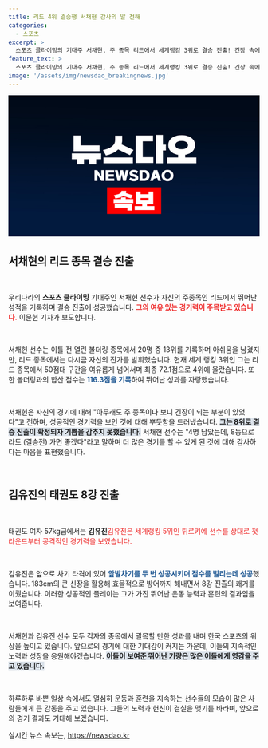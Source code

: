 ```yaml
---
title: 리드 4위 결승행 서채현 감사의 말 전해
categories:
  - 스포츠
excerpt: >
  스포츠 클라이밍의 기대주 서채현, 주 종목 리드에서 세계랭킹 3위로 결승 진출! 긴장 속에서도 여유있는 경기력을 펼친 그녀의 감격적인 승리 소식, 놓치지 마세요!
feature_text: >
  스포츠 클라이밍의 기대주 서채현, 주 종목 리드에서 세계랭킹 3위로 결승 진출! 긴장 속에서도 여유있는 경기력을 펼친 그녀의 감격적인 승리 소식, 놓치지 마세요!
image: '/assets/img/newsdao_breakingnews.jpg'
---
```


<p><img src="/assets/img/newsdao_breakingnews.jpg" alt="koreaapp 속보" /></p>

<h2 data-ke-size="size26">서채현의 리드 종목 결승 진출</h2>

<p data-ke-size="size16">&nbsp;</p>

<p>우리나라의 <b>스포츠 클라이밍</b> 기대주인 서채현 선수가 자신의 주종목인 리드에서 뛰어난 성적을 기록하며 결승 진출에 성공했습니다. <b><span style="color: #ee2323;">그의 여유 있는 경기력이 주목받고 있습니다.</span></b> 이문현 기자가 보도합니다.</p>

<p data-ke-size="size16">&nbsp;</p>

<p>서채현 선수는 이틀 전 열린 볼더링 종목에서 20명 중 13위를 기록하며 아쉬움을 남겼지만, 리드 종목에서는 다시금 자신의 진가를 발휘했습니다. 현재 세계 랭킹 3위인 그는 리드 종목에서 50점대 구간을 여유롭게 넘어서며 최종 72.1점으로 4위에 올랐습니다. 또한 볼더링과의 합산 점수는 <b><span style="color: #1a5490;">116.3점을 기록</span></b>하여 뛰어난 성과를 자랑했습니다.</p>

<p data-ke-size="size16">&nbsp;</p>

<p>서채현은 자신의 경기에 대해 "아무래도 주 종목이다 보니 긴장이 되는 부분이 있었다"고 전하며, 성공적인 경기력을 보인 것에 대해 뿌듯함을 드러냈습니다. <b><span style="background-color: #21538527;">그는 8위로 결승 진출이 확정되자 기쁨을 감추지 못했습니다.</span></b> 서채현 선수는 "4명 남았는데, 8등으로라도 (결승전) 가면 좋겠다"라고 말하며 더 많은 경기를 할 수 있게 된 것에 대해 감사하다는 마음을 표현했습니다.</p>

<p data-ke-size="size16">&nbsp;</p>

<h2 data-ke-size="size26">김유진의 태권도 8강 진출</h2>

<p data-ke-size="size16">&nbsp;</p>

<p>태권도 여자 57kg급에서는 <b>김유진</b 선수가 8강에 진출했습니다. <b><span style="color: #ee2323;">김유진은 세계랭킹 5위인 튀르키예 선수를 상대로 첫 라운드부터 공격적인 경기력을 보였습니다.</span></b></p>

<p data-ke-size="size16">&nbsp;</p>

<p>김유진은 앞으로 차기 타격에 있어 <b><span style="color: #1a5490;">앞발차기를 두 번 성공시키며 점수를 벌리는데 성공</span></b>했습니다. 183cm의 큰 신장을 활용해 효율적으로 방어까지 해내면서 8강 진출의 쾌거를 이뤘습니다. 이러한 성공적인 플레이는 그가 가진 뛰어난 운동 능력과 훈련의 결과임을 보여줍니다.</p>

<p data-ke-size="size16">&nbsp;</p>

<p>서채현과 김유진 선수 모두 각자의 종목에서 괄목할 만한 성과를 내며 한국 스포츠의 위상을 높이고 있습니다. 앞으로의 경기에 대한 기대감이 커지는 가운데, 이들의 지속적인 노력과 성장을 응원해야겠습니다. <b><span style="background-color: #21538527;">이들이 보여준 뛰어난 기량은 많은 이들에게 영감을 주고 있습니다.</span></b></p>

<p data-ke-size="size16">&nbsp;</p>

<p>하루하루 바쁜 일상 속에서도 열심히 운동과 훈련을 지속하는 선수들의 모습이 많은 사람들에게 큰 감동을 주고 있습니다. 그들의 노력과 헌신이 결실을 맺기를 바라며, 앞으로의 경기 결과도 기대해 보겠습니다.</p>
실시간 뉴스 속보는, <a href="https://newsdao.kr" rel="dofollow">https://newsdao.kr</a>


